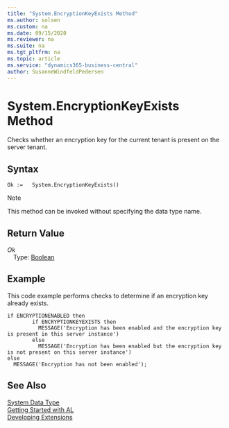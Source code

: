 ```yaml
---
title: "System.EncryptionKeyExists Method"
ms.author: solsen
ms.custom: na
ms.date: 09/15/2020
ms.reviewer: na
ms.suite: na
ms.tgt_pltfrm: na
ms.topic: article
ms.service: "dynamics365-business-central"
author: SusanneWindfeldPedersen
---
```

[//]: # (START>DO_NOT_EDIT)
[//]: # (IMPORTANT:Do not edit any of the content between here and the END>DO_NOT_EDIT.)
[//]: # (Any modifications should be made in the .xml files in the ModernDev repo.)
# System.EncryptionKeyExists Method
Checks whether an encryption key for the current tenant is present on the server tenant.


## Syntax
```
Ok :=   System.EncryptionKeyExists()
```
> [!NOTE]  
> This method can be invoked without specifying the data type name.  


## Return Value
*Ok*  
&emsp;Type: [Boolean](../boolean/boolean-data-type.md)  
  


[//]: # (IMPORTANT: END>DO_NOT_EDIT)


## Example  
 This code example performs checks to determine if an encryption key already exists.  

```  
if ENCRYPTIONENABLED then  
        if ENCRYPTIONKEYEXISTS then  
          MESSAGE('Encryption has been enabled and the encryption key is present in this server instance')  
        else  
          MESSAGE('Encryption has been enabled but the encryption key is not present on this server instance')  
else  
  MESSAGE('Encryption has not been enabled');  
``` 

## See Also
[System Data Type](system-data-type.md)  
[Getting Started with AL](../../devenv-get-started.md)  
[Developing Extensions](../../devenv-dev-overview.md)